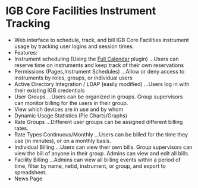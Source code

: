IGB Core Facilities Instrument Tracking
====================
* Web interface to schedule, track, and bill IGB Core Facilities instrument usage by tracking user logins and session times.
* Features:
 * Instrument scheduling (Using the [Full Calendar](http://fullcalendar.io/) plugin)
 ...Users can reserve time on instruments and keep track of their own reservations
 * Permissions (Pages,Instrument Schedules)
 ...Allow or deny access to instruments by roles, groups, or individual users
 * Active Directory Integration / LDAP (easily modified)
 ...Users log in with their existing IGB credentials
 * User Groups
 ...Users can be organized in groups. Group supervisors can monitor billing for the users in their group.
 * View which devices are in use and by whom
 * Dynamic Usage Statistics (Pie Charts/Graphs)
 * Rate Groups
 ...Different user groups can be assigned different billing rates.
 * Rate Types Continuous/Monthly
 ...Users can be billed for the time they use (in minutes), or on a monthly basis.
 * Individual Billing
 ...Users can view their own bills. Group supervisors can view the bill of anyone in their group. Admins can view and edit all bills.
 * Facility Billing
 ...Admins can view all billing events within a period of time, filter by name, netid, instrument, or group, and export to spreadsheet.
 * News Page
